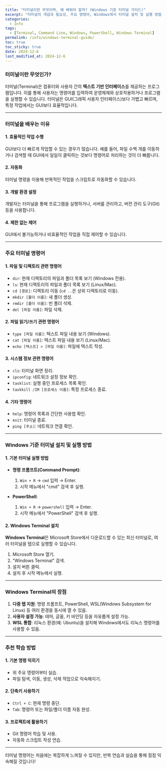 ```yaml
---
title: "터미널이란 무엇이며, 왜 배워야 할까? (Windows 기준 터미널 가이드)"
excerpt: "터미널의 개념과 필요성, 주요 명령어, Windows에서 터미널 설치 및 실행 방법을 정리한 가이드입니다."
categories:
  - Info
tags:
  - [Terminal, Command Line, Windows, PowerShell, Windows Terminal]
permalink: /info/windows-terminal-guide/
toc: true
toc_sticky: true
date: 2024-12-6
last_modified_at: 2024-12-6
---
```


### 터미널이란 무엇인가?
터미널(Terminal)은 컴퓨터와 사용자 간의 **텍스트 기반 인터페이스**를 제공하는 프로그램입니다. 이를 통해 사용자는 명령어를 입력하여 운영체제와 상호작용하거나 프로그램을 실행할 수 있습니다. 터미널은 GUI(그래픽 사용자 인터페이스)보다 가볍고 빠르며, 특정 작업에서는 GUI보다 효율적입니다.

---

### 터미널을 배우는 이유

#### 1. **효율적인 작업 수행**
GUI보다 더 빠르게 작업할 수 있는 경우가 많습니다. 예를 들어, 파일 수백 개를 이동하거나 검색할 때 GUI에서 일일이 클릭하는 것보다 명령어로 처리하는 것이 더 빠릅니다.

#### 2. **자동화**
터미널 명령을 이용해 반복적인 작업을 스크립트로 자동화할 수 있습니다.

#### 3. **개발 환경 설정**
개발자는 터미널을 통해 프로그램을 실행하거나, 서버를 관리하고, 버전 관리 도구(Git) 등을 사용합니다.

#### 4. **제한 없는 제어**
GUI에서 불가능하거나 비효율적인 작업을 직접 제어할 수 있습니다.

---

### 주요 터미널 명령어

#### **1. 파일 및 디렉토리 관련 명령어**  
- `dir`: 현재 디렉토리의 파일과 폴더 목록 보기 (Windows 전용).  
- `ls`: 현재 디렉토리의 파일과 폴더 목록 보기 (Linux/Mac).  
- `cd [경로]`: 디렉토리 이동 (`cd ..`은 상위 디렉토리로 이동).  
- `mkdir [폴더 이름]`: 새 폴더 생성.  
- `rmdir [폴더 이름]`: 빈 폴더 삭제.  
- `del [파일 이름]`: 파일 삭제.  

#### **2. 파일 읽기/쓰기 관련 명령어**  
- `type [파일 이름]`: 텍스트 파일 내용 보기 (Windows).  
- `cat [파일 이름]`: 텍스트 파일 내용 보기 (Linux/Mac).  
- `echo [텍스트] > [파일 이름]`: 파일에 텍스트 작성.  

#### **3. 시스템 정보 관련 명령어**  
- `cls`: 터미널 화면 정리.  
- `ipconfig`: 네트워크 설정 정보 확인.  
- `tasklist`: 실행 중인 프로세스 목록 확인.  
- `taskkill /IM [프로세스 이름]`: 특정 프로세스 종료.  

#### **4. 기타 명령어**  
- `help`: 명령어 목록과 간단한 사용법 확인.  
- `exit`: 터미널 종료.  
- `ping [주소]`: 네트워크 연결 확인.  

---

### Windows 기준 터미널 설치 및 실행 방법

#### **1. 기본 터미널 실행 방법**
- **명령 프롬프트(Command Prompt)**:
  1. `Win + R` → `cmd` 입력 → Enter.  
  2. 시작 메뉴에서 "cmd" 검색 후 실행.

- **PowerShell**:
  1. `Win + R` → `powershell` 입력 → Enter.  
  2. 시작 메뉴에서 "PowerShell" 검색 후 실행.

#### **2. Windows Terminal 설치**
**Windows Terminal**은 Microsoft Store에서 다운로드할 수 있는 최신 터미널로, 여러 터미널을 탭으로 실행할 수 있습니다.
1. Microsoft Store 열기.  
2. "Windows Terminal" 검색.  
3. 설치 버튼 클릭.  
4. 설치 후 시작 메뉴에서 실행.

---

### Windows Terminal의 장점
1. **다중 탭 지원**: 명령 프롬프트, PowerShell, WSL(Windows Subsystem for Linux) 등 여러 환경을 동시에 열 수 있음.  
2. **사용자 설정 가능**: 테마, 글꼴, 키 바인딩 등을 자유롭게 설정 가능.  
3. **WSL 통합**: 리눅스 환경(예: Ubuntu)을 설치해 Windows에서도 리눅스 명령어를 사용할 수 있음.

---

### 추천 학습 방법

#### 1. **기본 명령 익히기**
- 위 주요 명령어부터 실습.
- 파일 탐색, 이동, 생성, 삭제 작업으로 익숙해지기.

#### 2. **단축키 사용하기**
- `Ctrl + C`: 현재 명령 중단.
- `Tab`: 명령어 또는 파일/폴더 이름 자동 완성.

#### 3. **프로젝트에 활용하기**
- Git 명령어 학습 및 사용.
- 자동화 스크립트 작성 연습.

---

터미널 명령어는 처음에는 복잡하게 느껴질 수 있지만, 반복 연습과 실습을 통해 점점 익숙해질 것입니다!
